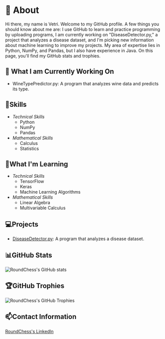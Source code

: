 # 👋 About

Hi there, my name is Vetri. Welcome to my GitHub profile. A few things you should know about me are: I use GitHub to learn and practice programming by uploading programs, I am currently working on "DiseaseDetector.py," a project that analyzes a disease dataset, and I'm picking new information about machine learning to improve my projects. My area of expertise lies in Python, NumPy, and Pandas, but I also have experience in Java. On this page, you'll find my GitHub stats and trophies.

## 🔭 What I am Currently Working On
  -   WineTypePredictor.py: A program that analyzes wine data and predicts its type.
  
## 🥇Skills
  - _Technical Skills_
    * Python 
    * NumPy
    * Pandas
  - _Mathematical Skills_
    * Calculus
    * Statistics

## 🌱What I'm Learning
  - _Technical Skills_
    * TensorFlow
    * Keras
    * Machine Learning Algorithms
  - _Mathematical Skills_ 
    * Linear Algebra
    * Multivariable Calculus

## 💻Projects
  - [DiseaseDetector.py](https://github.com/RoundChess/Portfolio/blob/main/DiseaseDetector.py): A program that analyzes a disease dataset.

## 📊GitHub Stats 
![RoundChess's GitHub stats](https://github-readme-stats.vercel.app/api?username=RoundChess&show_icons=true&theme=radical)

## 🏆GitHub Trophies
![RoundChess's GitHub Trophies](https://github-profile-trophy.vercel.app/?username=RoundChess&theme=radical)

## 📫Contact Information
[RoundChess's LinkedIn](https://www.linkedin.com/in/vetri-raj)

